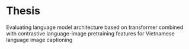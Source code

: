 # Thesis
Evaluating language model architecture based on transformer combined with contrastive language-image pretraining features  for Vietnamese language image captioning
